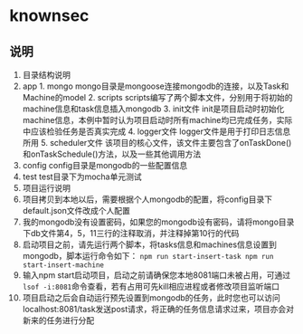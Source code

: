# knownsec

## 说明

1. 目录结构说明
  1. app
    1. mongo
      mongo目录是mongoose连接mongodb的连接，以及Task和Machine的model
    2. scripts
      scripts编写了两个脚本文件，分别用于将初始的machine信息和task信息插入mongodb
    3. init文件
      init是项目启动时初始化machine信息，本例中暂时认为项目启动时所有machine均已完成任务，实际中应该检验任务是否真实完成
    4. logger文件
      logger文件是用于打印日志信息所用
    5. scheduler文件
      该项目的核心文件，该文件主要包含了onTaskDone()和onTaskSchedule()方法，以及一些其他调用方法
  2. config
    config目录是mongodb的一些配置信息
  3. test
    test目录下为mocha单元测试
2. 项目运行说明
  1. 项目拷贝到本地以后，需要根据个人mongodb的配置，将config目录下default.json文件改成个人配置
  2. 我的mongodb没有设置密码，如果您的mongodb设有密码，请将mongo目录下db文件第4，5，11三行的注释取消，并注释掉第10行的代码
  3. 启动项目之前，请先运行两个脚本，将tasks信息和machines信息设置到mongodb，脚本运行命令如下：
    ```
      npm run start-insert-task
      npm run start-insert-machine
    ```
  4. 输入npm start启动项目，启动之前请确保您本地8081端口未被占用，可通过`lsof -i:8081`命令查看，若有占用可先kill相应进程或者修改项目监听端口
  5. 项目启动之后会自动运行预先设置到mongodb的任务，此时您也可以访问localhost:8081/task发送post请求，将正确的任务信息请求过来，项目亦会对新来的任务进行分配
